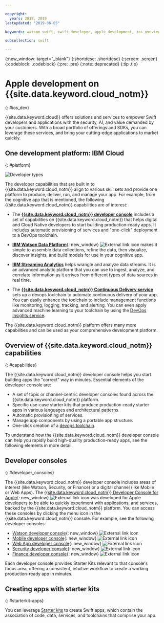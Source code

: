 ```yaml
---

copyright:
  years: 2018, 2019
lastupdated: "2019-06-05"

keywords: watson swift, swift developer, apple development, ios oveview, developer console, swift, apple console

subcollection: swift

---
```


{:new_window: target="_blank"}
{:shortdesc: .shortdesc}
{:screen: .screen}
{:codeblock: .codeblock}
{:pre: .pre}
{:note:.deprecated}
{:tip .tip}

# Apple development on {{site.data.keyword.cloud_notm}}
{: #ios_dev}

{{site.data.keyword.cloud}} offers solutions and services to empower Swift developers and applications with the security, AI, and value demanded by your customers. With a broad portfolio of offerings and SDKs, you can leverage these services, and bring your cutting-edge applications to market quickly.

## One development platform: IBM Cloud
{: #platform}

 ![Developer types](images/IBM_Cloud_icon.png "IBM Cloud")

The developer capabilities that are built in to {{site.data.keyword.cloud_notm}} align to various skill sets and provide one platform to produce, deliver, run, and manage your app. For example, from the cognitive app that is mentioned, the following {{site.data.keyword.cloud_notm}} capabilities are of interest:

* The [**{{site.data.keyword.cloud_notm}} developer console**](/docs/apps/tutorials?topic=creating-apps-tutorial-getting-started) includes a set of capabilities on {{site.data.keyword.cloud_notm}} that helps digital and Cloud Native developers to start building production-ready apps. It includes automatic provisioning of services and "one-click" deployment to a DevOps toolchain.

* [**IBM Watson Data Platform**](https://dataplatform.ibm.com){: new_window} ![External link icon](../icons/launch-glyph.svg "External link icon") makes it simple to assemble data collections, refine the data, then visualize, discover insights, and build models for use in your cognitive app.

* [**IBM Streaming Analytics**](/docs/services/StreamingAnalytics?topic=StreamingAnalytics-gettingstarted#gettingstarted) helps wrangle and analyze data streams. It is an advanced analytic platform that you can use to ingest, analyze, and correlate information as it arrives from different types of data sources in real time.

* The [**{{site.data.keyword.cloud_notm}} Continuous Delivery service**](/docs/services/ContinuousDelivery?topic=ContinuousDelivery-cd_getting_started#cd_getting_started) sets up a devops toolchain to automate continuous delivery of your app. You can easily enhance the toolchain to include management functions like monitoring, logging, tracking, and alerting. You can even apply advanced machine learning to your toolchain by using the [DevOps Insights service](/docs/services/DevOpsInsights?topic=DevOpsInsights-getting-started#getting-started).

The {{site.data.keyword.cloud_notm}} platform offers many more capabilities and can be used as your comprehensive development platform.

## Overview of {{site.data.keyword.cloud_notm}} capabilities
{: #capabilities}

The {{site.data.keyword.cloud_notm}} developer console helps you start building apps the "correct" way in minutes. Essential elements of the developer console are:

* A set of topic or channel-centric developer consoles found across the {{site.data.keyword.cloud_notm}} platform.
* Specific use-case starter kits that produce production-ready starter apps in various languages and architectural patterns.
* Automatic provisioning of services.
* Manage app components by using a portable app structure.
* One-click creation of a [devops toolchain](/docs/services/DevOpsInsights?topic=DevOpsInsights-getting-started#getting-started).

To understand how the {{site.data.keyword.cloud_notm}} developer console can help you rapidly build high-quality production-ready apps, see the following elements in more detail.

## Developer consoles
{: #developer_consoles}

The {{site.data.keyword.cloud_notm}} developer console includes areas of interest (like Watson, Security, or Finance) or a digital channel (like Mobile or Web Apps). The [{{site.data.keyword.cloud_notm}} Developer Console for Apple](https://cloud.ibm.com/developer/appledevelopment/dashboard){: new_window} ![External link icon](../icons/launch-glyph.svg "External link icon") was developed for Apple developers to be able to quickly experiment with applications, and services, backed by the {{site.data.keyword.cloud_notm}} platform. You can access these consoles by clicking the menu icon in the {{site.data.keyword.cloud_notm}} console. For example, see the following developer consoles:

* [Watson developer console](https://cloud.ibm.com/developer/watson/dashboard){: new_window} ![External link icon](../icons/launch-glyph.svg "External link icon")
* [Mobile developer console](https://cloud.ibm.com/developer/mobile/dashboard){: new_window} ![External link icon](../icons/launch-glyph.svg "External link icon")
* [Web App developer console](https://cloud.ibm.com/developer/appservice/dashboard){: new_window} ![External link icon](../icons/launch-glyph.svg "External link icon")
* [Security developer console](https://cloud.ibm.com/developer/security/dashboard){: new_window} ![External link icon](../icons/launch-glyph.svg "External link icon")
* [Finance developer console](https://cloud.ibm.com/developer/finance/dashboard){: new_window} ![External link icon](../icons/launch-glyph.svg "External link icon")

<!--Cloud native development is the process of developing apps that are optimized to leverage capabilities engendered from running on the cloud.  Flexibility, portability, scaling, rapid development, continuous delivery, and a close coupling development and operations ("devops) are characteristics of cloud applications. The {{site.data.keyword.cloud}} developer console quickly gets you started building cloud native applications that are ready for team development and bound for production use.-->


<!--![Overview of elements of the {{site.data.keyword.cloud_notm}} developer console](images/elements_of_devex.png "Overview of elements of the {{site.data.keyword.cloud_notm}} developer console") <br> *Overview of elements of the {{site.data.keyword.cloud_notm}} developer console*-->

Each developer console provides Starter Kits relevant to that console's focus area, offering a consistent, intuitive workflow to create a working production-ready app in minutes.

## Creating apps with starter kits
{: #starterkit-apps}

You can leverage [Starter kits](/docs/swift/starter_kit?topic=swift-starterkits-intro#starterkits-intro) to create Swift apps, which contain the association of code, data, services, and toolchains that comprise your app.
